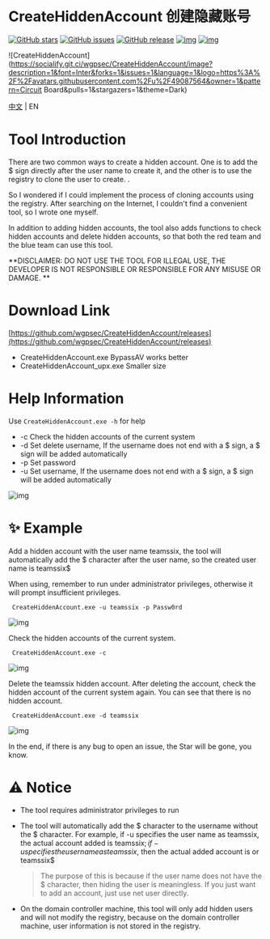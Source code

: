# CreateHiddenAccount 创建隐藏账号



[![GitHub stars](https://img.shields.io/github/stars/wgpsec/CreateHiddenAccount)](https://github.com/wgpsec/CreateHiddenAccount) [![GitHub issues](https://img.shields.io/github/issues/wgpsec/CreateHiddenAccount)](https://github.com/wgpsec/CreateHiddenAccount/issues) [![GitHub release](https://img.shields.io/github/release/wgpsec/CreateHiddenAccount)](https://github.com/wgpsec/CreateHiddenAccount/releases)  [![img](https://img.shields.io/badge/author-TeamsSix-blueviolet)](https://github.com/teamssix) [![img](https://img.shields.io/badge/WgpSec-%E7%8B%BC%E7%BB%84%E5%AE%89%E5%85%A8%E5%9B%A2%E9%98%9F-blue)](https://github.com/wgpsec)

![CreateHiddenAccount](https://socialify.git.ci/wgpsec/CreateHiddenAccount/image?description=1&font=Inter&forks=1&issues=1&language=1&logo=https%3A%2F%2Favatars.githubusercontent.com%2Fu%2F49087564&owner=1&pattern=Circuit Board&pulls=1&stargazers=1&theme=Dark)

[中文](https://github.com/wgpsec/CreateHiddenAccount/README_ZH.md) | EN

# Tool Introduction

There are two common ways to create a hidden account. One is to add the $ sign directly after the user name to create it, and the other is to use the registry to clone the user to create. .

So I wondered if I could implement the process of cloning accounts using the registry. After searching on the Internet, I couldn't find a convenient tool, so I wrote one myself.

In addition to adding hidden accounts, the tool also adds functions to check hidden accounts and delete hidden accounts, so that both the red team and the blue team can use this tool.

**DISCLAIMER: DO NOT USE THE TOOL FOR ILLEGAL USE, THE DEVELOPER IS NOT RESPONSIBLE OR RESPONSIBLE FOR ANY MISUSE OR DAMAGE. **

# Download Link

[https://github.com/wgpsec/CreateHiddenAccount/releases](https://github.com/wgpsec/CreateHiddenAccount/releases)

- CreateHiddenAccount.exe           BypassAV works better
- CreateHiddenAccount_upx.exe   Smaller size

# Help Information

Use `CreateHiddenAccount.exe -h` for help

- -c  Check the hidden accounts of the current system
- -d  Set delete username, If the username does not end with a $ sign, a $ sign will be added automatically
- -p  Set password
- -u Set username, If the username does not end with a $ sign, a $ sign will be added automatically

![img](file:///Users/dora/Documents/tools/07%E5%86%85%E7%BD%91/17%E6%9D%83%E9%99%90%E7%BB%B4%E6%8C%81/%E9%9A%90%E8%97%8F%E8%B4%A6%E5%8F%B7/CreateHiddenAccount/CreateHiddenAccount/images/1.png?lastModify=1642420470)

# ✨ Example

Add a hidden account with the user name teamssix, the tool will automatically add the $ character after the user name, so the created user name is teamssix$

When using, remember to run under administrator privileges, otherwise it will prompt insufficient privileges.

```
 CreateHiddenAccount.exe -u teamssix -p Passw0rd
```

![img](file:///Users/dora/Documents/tools/07%E5%86%85%E7%BD%91/17%E6%9D%83%E9%99%90%E7%BB%B4%E6%8C%81/%E9%9A%90%E8%97%8F%E8%B4%A6%E5%8F%B7/CreateHiddenAccount/CreateHiddenAccount/images/2.png?lastModify=1642420470)

Check the hidden accounts of the current system.

```
 CreateHiddenAccount.exe -c
```

![img](file:///Users/dora/Documents/tools/07%E5%86%85%E7%BD%91/17%E6%9D%83%E9%99%90%E7%BB%B4%E6%8C%81/%E9%9A%90%E8%97%8F%E8%B4%A6%E5%8F%B7/CreateHiddenAccount/CreateHiddenAccount/images/3.png?lastModify=1642420470)

Delete the teamssix hidden account. After deleting the account, check the hidden account of the current system again. You can see that there is no hidden account.

```
 CreateHiddenAccount.exe -d teamssix
```

![img](file:///Users/dora/Documents/tools/07%E5%86%85%E7%BD%91/17%E6%9D%83%E9%99%90%E7%BB%B4%E6%8C%81/%E9%9A%90%E8%97%8F%E8%B4%A6%E5%8F%B7/CreateHiddenAccount/CreateHiddenAccount/images/4.png?lastModify=1642420470)

In the end, if there is any bug to open an issue, the Star will be gone, you know.

# ⚠️ Notice

- The tool requires administrator privileges to run

- The tool will automatically add the $ character to the username without the $ character. For example, if -u specifies the user name as teamssix, the actual account added is teamssix$; if -u specifies the user name as teamssix$, then the actual added account is or teamssix$

  >  The purpose of this is because if the user name does not have the $ character, then hiding the user is meaningless. If you just want to add an account, just use net user directly.

- On the domain controller machine, this tool will only add hidden users and will not modify the registry, because on the domain controller machine, user information is not stored in the registry.
